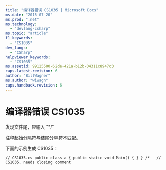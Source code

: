 ```yaml
---
title: "编译器错误 CS1035 | Microsoft Docs"
ms.date: "2015-07-20"
ms.prod: ".net"
ms.technology: 
  - "devlang-csharp"
ms.topic: "article"
f1_keywords: 
  - "CS1035"
dev_langs: 
  - "CSharp"
helpviewer_keywords: 
  - "CS1035"
ms.assetid: 99125500-62de-421a-b12b-04311c8947c3
caps.latest.revision: 6
author: "BillWagner"
ms.author: "wiwagn"
caps.handback.revision: 6
---
```

# 编译器错误 CS1035
发现文件尾，应输入 "\*\/"  
  
 注释起始分隔符与结尾分隔符不匹配。  
  
 下面的示例生成 CS1035：  
  
```  
// CS1035.cs public class a { public static void Main() { } } /*   // CS1035, needs closing comment  
```